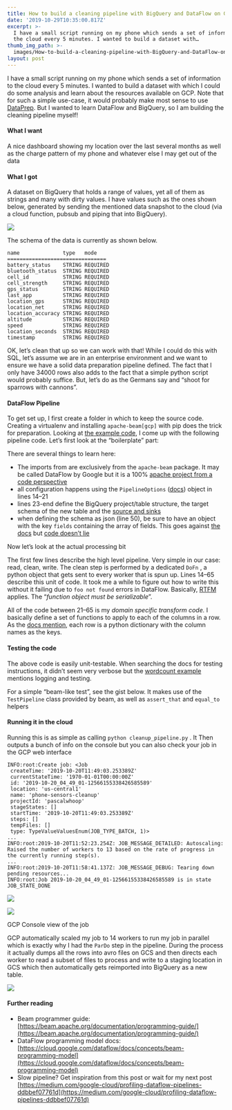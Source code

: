 ```yaml
---
title: How to build a cleaning pipeline with BigQuery and DataFlow on GCP
date: '2019-10-29T10:35:00.817Z'
excerpt: >-
  I have a small script running on my phone which sends a set of information to
  the cloud every 5 minutes. I wanted to build a dataset with…
thumb_img_path: >-
  images/How-to-build-a-cleaning-pipeline-with-BigQuery-and-DataFlow-on-GCP/1*arqDMNLdC3ecI8-_iClYeg.jpeg
layout: post
---
```

I have a small script running on my phone which sends a set of information to the cloud every 5 minutes. I wanted to build a dataset with which I could do some analysis and learn about the resources available on GCP. Note that for such a simple use-case, it would probably make most sense to use [DataPrep](https://cloud.google.com/dataprep/). But I wanted to learn DataFlow and BigQuery, so I am building the cleaning pipeline myself!

#### What I want

A nice dashboard showing my location over the last several months as well as the charge pattern of my phone and whatever else I may get out of the data

#### What I got

A dataset on BigQuery that holds a range of values, yet all of them as strings and many with dirty values. I have values such as the ones shown below, generated by sending the mentioned data snapshot to the cloud (via a cloud function, pubsub and piping that into BigQuery).

![](/images/How-to-build-a-cleaning-pipeline-with-BigQuery-and-DataFlow-on-GCP/1*arqDMNLdC3ecI8-_iClYeg.jpeg)

The schema of the data is currently as shown below.

    name              type   mode  
    ================================  
    battery_status    STRING REQUIRED  
    bluetooth_status  STRING REQUIRED  
    cell_id           STRING REQUIRED  
    cell_strength     STRING REQUIRED  
    gps_status        STRING REQUIRED  
    last_app          STRING REQUIRED  
    location_gps      STRING REQUIRED  
    location_net      STRING REQUIRED  
    location_accuracy STRING REQUIRED  
    altitude          STRING REQUIRED  
    speed             STRING REQUIRED  
    location_seconds  STRING REQUIRED  
    timestamp         STRING REQUIRED

OK, let’s clean that up so we can work with that! While I could do this with SQL, let’s assume we are in an enterprise environment and we want to ensure we have a solid data preparation pipeline defined. The fact that I only have 34000 rows also adds to the fact that a simple python script would probably suffice. But, let’s do as the Germans say and “shoot for sparrows with cannons”.

#### DataFlow Pipeline

To get set up, I first create a folder in which to keep the source code. Creating a virtualenv and installing `apache-beam[gcp]` with pip does the trick for preparation. Looking at [the example code](https://github.com/apache/beam/blob/master/sdks/python/apache_beam/examples/wordcount_minimal.py), I come up with the following pipeline code. Let’s first look at the “boilerplate” part:

<script src="https://gist.github.com/pascalwhoop/74263bb626563df264ed9cf17c950adf.js"></script>

There are several things to learn here:

*   The imports from are exclusively from the `apache-beam` package. It may be called DataFlow by Google but it is a 100% [apache project from a code perspective](https://beam.apache.org/documentation/)
*   all configuration happens using the `PipelineOptions` ([docs](https://beam.apache.org/documentation/programming-guide/#configuring-pipeline-options)) object in lines 14–21
*   lines 23-end define the BigQuery project/table structure, the target schema of the new table and the [source and sinks](https://beam.apache.org/documentation/io/built-in/)
*   when defining the schema as json (line 50), be sure to have an object with the key `fields` containing the array of fields. This goes against [the docs](https://cloud.google.com/bigquery/docs/schemas#specifying_a_json_schema_file) but [code doesn’t lie](https://github.com/apache/beam/blob/master/sdks/python/apache_beam/io/gcp/bigquery_tools.py#L130)

Now let’s look at the actual processing bit

<script src="https://gist.github.com/pascalwhoop/0ba7ea5f54f90cd8e0ca00215b06958d.js"></script>

The first few lines describe the high level pipeline. Very simple in our case: read, clean, write. The clean step is performed by a dedicated `DoFn` , a python object that gets sent to every worker that is spun up. Lines 14–65 describe this unit of code. It took me a while to figure out how to write this without it failing due to `foo not found` errors in DataFlow. Basically, [RTFM](https://beam.apache.org/documentation/programming-guide/#requirements-for-writing-user-code-for-beam-transforms) applies. The “*function object must be serializable*”.

All of the code between 21–65 is my *domain specific transform code.* I basically define a set of functions to apply to each of the columns in a row. As the [docs mention](https://beam.apache.org/documentation/io/built-in/google-bigquery/#reading-from-a-table), each row is a python dictionary with the column names as the keys.

#### Testing the code

The above code is easily unit-testable. When searching the docs for testing instructions, it didn’t seem very verbose but the [wordcount example](https://beam.apache.org/get-started/wordcount-example/#testing-your-pipeline-with-asserts) mentions logging and testing.

For a simple “beam-like test”, see the gist below. It makes use of the `TestPipeline` class provided by beam, as well as `assert_that` and `equal_to` helpers

<script src="https://gist.github.com/pascalwhoop/90bbc002715bb52c548baaeb5404fe12.js"></script>

#### Running it in the cloud

Running this is as simple as calling `python cleanup_pipeline.py` . It Then outputs a bunch of info on the console but you can also check your job in the GCP web interface

    INFO:root:Create job: <Job  
     createTime: '2019-10-20T11:49:03.253389Z'  
     currentStateTime: '1970-01-01T00:00:00Z'  
     id: '2019-10-20_04_49_01-12566155338426585589'  
     location: 'us-central1'  
     name: 'phone-sensors-cleanup'  
     projectId: 'pascalwhoop'  
     stageStates: []  
     startTime: '2019-10-20T11:49:03.253389Z'  
     steps: []  
     tempFiles: []  
     type: TypeValueValuesEnum(JOB_TYPE_BATCH, 1)>  
    ...  
    INFO:root:2019-10-20T11:52:23.254Z: JOB_MESSAGE_DETAILED: Autoscaling: Raised the number of workers to 13 based on the rate of progress in the currently running step(s).  
    ...  
    INFO:root:2019-10-20T11:58:41.137Z: JOB_MESSAGE_DEBUG: Tearing down pending resources...  
    INFO:root:Job 2019-10-20_04_49_01-12566155338426585589 is in state JOB_STATE_DONE

![](/images/How-to-build-a-cleaning-pipeline-with-BigQuery-and-DataFlow-on-GCP/1*94zBKjKCrL9g9ukPW4t0qA.jpeg)

![](/images/How-to-build-a-cleaning-pipeline-with-BigQuery-and-DataFlow-on-GCP/1*8JNSNaAKom7h0ajkF2inRw.jpeg)

<figcaption>GCP Console view of the&nbsp;job</figcaption>

GCP automatically scaled my job to 14 workers to run my job in parallel which is exactly why I had the `ParDo` step in the pipeline. During the process it actually dumps all the rows into avro files on GCS and then directs each worker to read a subset of files to process and write to a staging location in GCS which then automatically gets reimported into BigQuery as a new table.

![](/images/How-to-build-a-cleaning-pipeline-with-BigQuery-and-DataFlow-on-GCP/1*dGHllxUCQdM0FfCKn46htA.jpeg)

#### Further reading

*   Beam programmer guide: [https://beam.apache.org/documentation/programming-guide/](https://beam.apache.org/documentation/programming-guide/)
*   DataFlow programming model docs: [https://cloud.google.com/dataflow/docs/concepts/beam-programming-model](https://cloud.google.com/dataflow/docs/concepts/beam-programming-model)
*   Slow pipeline? Get inspiration from this post or wait for my next post [https://medium.com/google-cloud/profiling-dataflow-pipelines-ddbbef07761d](https://medium.com/google-cloud/profiling-dataflow-pipelines-ddbbef07761d)
